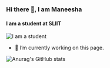 <!--
### Hi there 👋 I'm Maneesha

Lakshani N.V.M.  
IT20013950  
maneeshalakshani  
-->

### Hi there 👋, I am **Maneesha**

<!-- #### IT20013950  
#### maneeshalakshani -->

#### I am a student at SLIIT
![I am a student](https://hotelamstephansplatz.at/wp-content/uploads/2017/10/welcome-e1507551952811.jpg)


- 🔭 I’m currently working on this page. 



<!--
**maneeshalakshani/maneeshalakshani** is a ✨ _special_ ✨ repository because its `README.md` (this file) appears on your GitHub profile.

Here are some ideas to get you started:

- 🔭 I’m currently working on ...
- 🌱 I’m currently learning ...
- 👯 I’m looking to collaborate on ...
- 🤔 I’m looking for help with ...
- 💬 Ask me about ...
- 📫 How to reach me: ...
- 😄 Pronouns: ...
- ⚡ Fun fact: ...
-->


![Anurag's GitHub stats](https://github-readme-stats.vercel.app/api?username=maneeshalakshani&show_icons=true&theme=radical)
